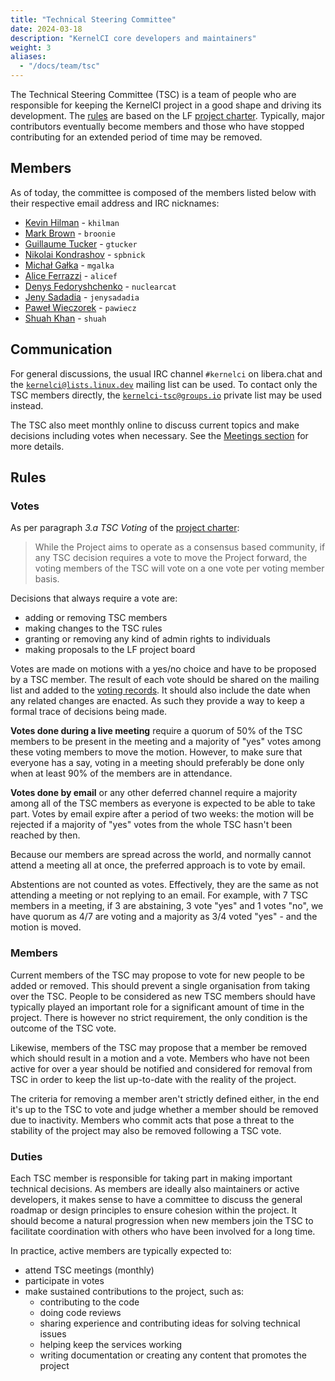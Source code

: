 ```yaml
---
title: "Technical Steering Committee"
date: 2024-03-18
description: "KernelCI core developers and maintainers"
weight: 3
aliases:
  - "/docs/team/tsc"
---
```


The Technical Steering Committee (TSC) is a team of people who are responsible
for keeping the KernelCI project in a good shape and driving its development.
The [rules](#rules) are based on the LF [project
charter](/files/KernelCI_Project_Technical_Charter_20181107.pdf).  Typically,
major contributors eventually become members and those who have stopped
contributing for an extended period of time may be removed.

## Members

As of today, the committee is composed of the members listed below with their
respective email address and IRC nicknames:

* [Kevin Hilman](mailto:<khilman@baylibre.com>) - `khilman`
* [Mark Brown](mailto:<broonie@kernel.org>) - `broonie`
* [Guillaume Tucker](mailto:<gtucker@gtucker.io>) - `gtucker`
* [Nikolai Kondrashov](mailto:<spbnick@gmail.com>) - `spbnick`
* [Michał Gałka](mailto:<galka.michal@gmail.com>) - `mgalka`
* [Alice Ferrazzi](mailto:<alice.ferrazzi@miraclelinux.com>) - `alicef`
* [Denys Fedoryshchenko](mailto:<denys.f@collabora.com>) - `nuclearcat`
* [Jeny Sadadia](mailto:jeny.sadadia@collabora.com) - `jenysadadia`
* [Paweł Wieczorek](mailto:pawiecz@collabora.com) - `pawiecz`
* [Shuah Khan](mailto:skhan@linuxfoundation.org) - `shuah`

## Communication

For general discussions, the usual IRC channel `#kernelci` on libera.chat and
the [`kernelci@lists.linux.dev`](mailto:<kernelci@lists.linux.dev>) mailing
list can be used.  To contact only the TSC members directly, the
[`kernelci-tsc@groups.io`](mailto:<kernelci-tsc@groups.io>) private list may be
used instead.

The TSC also meet monthly online to discuss current topics and make decisions
including votes when necessary.  See the [Meetings
section](/docs/org/#technical-steering-committee) for more details.

## Rules

### Votes

As per paragraph *3.a TSC Voting* of the [project
charter](/files/KernelCI_Project_Technical_Charter_20181107.pdf):

> While the Project aims to operate as a consensus based community, if any TSC
> decision requires a vote to move the Project forward, the voting members of
> the TSC will vote on a one vote per voting member basis.

Decisions that always require a vote are:
* adding or removing TSC members
* making changes to the TSC rules
* granting or removing any kind of admin rights to individuals
* making proposals to the LF project board

Votes are made on motions with a yes/no choice and have to be proposed by a TSC
member.  The result of each vote should be shared on the mailing list and added
to the [voting records](votes).  It should also include the date when any
related changes are enacted.  As such they provide a way to keep a formal trace
of decisions being made.

**Votes done during a live meeting** require a quorum of 50% of the TSC members
to be present in the meeting and a majority of "yes" votes among these voting
members to move the motion. However, to make sure that everyone has a say,
voting in a meeting should preferably be done only when at least 90% of the
members are in attendance.

**Votes done by email** or any other deferred channel require a majority among
all of the TSC members as everyone is expected to be able to take part.  Votes
by email expire after a period of two weeks: the motion will be rejected if a
majority of "yes" votes from the whole TSC hasn't been reached by then.

Because our members are spread across the world, and normally cannot attend a
meeting all at once, the preferred approach is to vote by email.

Abstentions are not counted as votes.  Effectively, they are the same as not
attending a meeting or not replying to an email.  For example, with 7 TSC
members in a meeting, if 3 are abstaining, 3 vote "yes" and 1 votes "no", we
have quorum as 4/7 are voting and a majority as 3/4 voted "yes" - and the
motion is moved.

### Members

Current members of the TSC may propose to vote for new people to be added or
removed.  This should prevent a single organisation from taking over the TSC.
People to be considered as new TSC members should have typically played an
important role for a significant amount of time in the project.  There is
however no strict requirement, the only condition is the outcome of the TSC
vote.

Likewise, members of the TSC may propose that a member be removed which should
result in a motion and a vote.  Members who have not been active for over a
year should be notified and considered for removal from TSC in order to keep
the list up-to-date with the reality of the project.

The criteria for removing a member aren't strictly defined either, in the end
it's up to the TSC to vote and judge whether a member should be removed due to
inactivity.  Members who commit acts that pose a threat to the stability of the
project may also be removed following a TSC vote.

### Duties

Each TSC member is responsible for taking part in making important technical
decisions.  As members are ideally also maintainers or active developers, it
makes sense to have a committee to discuss the general roadmap or design
principles to ensure cohesion within the project.  It should become a natural
progression when new members join the TSC to facilitate coordination with
others who have been involved for a long time.

In practice, active members are typically expected to:

* attend TSC meetings (monthly)
* participate in votes
* make sustained contributions to the project, such as:
  * contributing to the code
  * doing code reviews
  * sharing experience and contributing ideas for solving technical issues
  * helping keep the services working
  * writing documentation or creating any content that promotes the project
